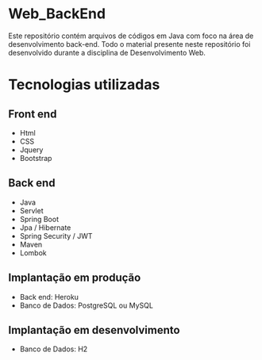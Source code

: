 # Web_BackEnd
Este repositório contém arquivos de códigos em Java com foco na área de desenvolvimento back-end. Todo o material presente neste repositório foi desenvolvido durante a disciplina de Desenvolvimento Web.

# Tecnologias utilizadas
## Front end
- Html
- CSS
- Jquery
- Bootstrap

## Back end
- Java
- Servlet
- Spring Boot
- Jpa / Hibernate
- Spring Security / JWT
- Maven
- Lombok

## Implantação em produção
- Back end: Heroku
- Banco de Dados: PostgreSQL ou MySQL

## Implantação em desenvolvimento
- Banco de Dados: H2

